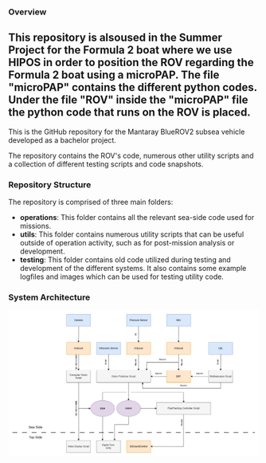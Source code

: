 ### Overview  

This repository is alsoused in the Summer Project for the Formula 2 boat where we use HIPOS in order to position the ROV regarding the Formula 2 boat using a microPAP. The file "microPAP" contains the different python codes. Under the file "ROV" inside the "microPAP" file the python code that runs on the ROV is placed.
---------------------------------------------------------------------------------------------------------------------
This is the GitHub repository for the Mantaray BlueROV2 subsea vehicle developed as a bachelor project. 

The repository contains the ROV's code, numerous other utility scripts and a collection of different testing scripts and code snapshots.

### Repository Structure

The repository is comprised of three main folders:
- **operations**: This folder contains all the relevant sea-side code used for missions.
- **utils**: This folder contains numerous utility scripts that can be useful outside of operation activity, such as for post-mission analysis or development.
- **testing**: This folder contains old code utilized during testing and development of the different systems. It also contains some example logfiles and images which can be used for testing utility code.


### System Architecture
![system architecture](./system.png)

